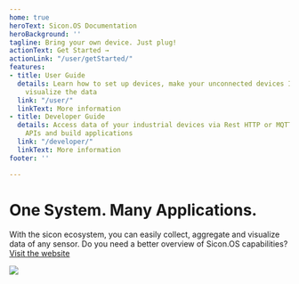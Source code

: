 ```yaml
---
home: true
heroText: Sicon.OS Documentation
heroBackground: ''
tagline: Bring your own device. Just plug!
actionText: Get Started →
actionLink: "/user/getStarted/"
features:
- title: User Guide
  details: Learn how to set up devices, make your unconnected devices IoT ready and
    visualize the data
  link: "/user/"
  linkText: More information
- title: Developer Guide
  details: Access data of your industrial devices via Rest HTTP or MQTT/WebSocket
    APIs and build applications
  link: "/developer/"
  linkText: More information
footer: ''

---
```

# One System. Many Applications.

With the sicon ecosystem, you can easily collect, aggregate and visualize data of any sensor.
Do you need a better overview of Sicon.OS capabilities? [Visit the website](https://gps-stuttgart.de)

![](/sicon-infographics-v2-1.gif)